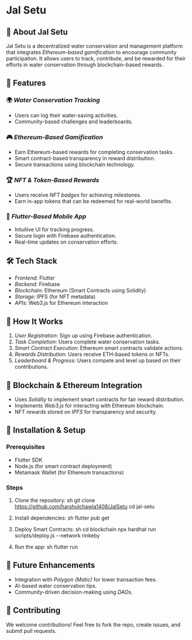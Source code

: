# Jal Setu

## 🌊 About Jal Setu
Jal Setu is a decentralized water conservation and management platform that integrates *Ethereum-based gamification* to encourage community participation. It allows users to track, contribute, and be rewarded for their efforts in water conservation through blockchain-based rewards.

## 🚀 Features
### 🌍 *Water Conservation Tracking*
- Users can log their water-saving activities.
- Community-based challenges and leaderboards.

### 🎮 *Ethereum-Based Gamification*
- Earn Ethereum-based rewards for completing conservation tasks.
- Smart contract-based transparency in reward distribution.
- Secure transactions using blockchain technology.

### 🏆 *NFT & Token-Based Rewards*
- Users receive *NFT badges* for achieving milestones.
- Earn in-app tokens that can be redeemed for real-world benefits.

### 📱 *Flutter-Based Mobile App*
- Intuitive UI for tracking progress.
- Secure login with Firebase authentication.
- Real-time updates on conservation efforts.

## 🛠 Tech Stack
- *Frontend:* Flutter
- *Backend:* Firebase
- *Blockchain:* Ethereum (Smart Contracts using Solidity)
- *Storage:* IPFS (for NFT metadata)
- *APIs:* Web3.js for Ethereum interaction

## 📜 How It Works
1. *User Registration*: Sign up using Firebase authentication.
2. *Task Completion*: Users complete water conservation tasks.
3. *Smart Contract Execution*: Ethereum smart contracts validate actions.
4. *Rewards Distribution*: Users receive ETH-based tokens or NFTs.
5. *Leaderboard & Progress*: Users compete and level up based on their contributions.

## 🔗 Blockchain & Ethereum Integration
- Uses *Solidity* to implement smart contracts for fair reward distribution.
- Implements *Web3.js* for interacting with Ethereum blockchain.
- NFT rewards stored on *IPFS* for transparency and security.

## 🔧 Installation & Setup
### Prerequisites
- Flutter SDK
- Node.js (for smart contract deployment)
- Metamask Wallet (for Ethereum transactions)

### Steps
1. Clone the repository:
   sh
   git clone https://github.com/harshulchawla1408/JalSetu
   cd jal-setu
   
2. Install dependencies:
   sh
   flutter pub get
   
3. Deploy Smart Contracts:
   sh
   cd blockchain
   npx hardhat run scripts/deploy.js --network rinkeby
   
4. Run the app:
   sh
   flutter run
   

## 📌 Future Enhancements
- Integration with *Polygon (Matic)* for lower transaction fees.
- AI-based water conservation tips.
- Community-driven decision-making using *DAOs*.

## 🤝 Contributing
We welcome contributions! Feel free to fork the repo, create issues, and submit pull requests.
